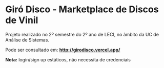 
# Giró Disco - Marketplace de Discos de Vinil

Projeto realizado no 2º semestre do 2º ano de LECI, no âmbito da UC de Análise de Sistemas.

Pode ser consultado em: **http://girodisco.vercel.app/**

**Nota:** login/sign up estáticos, não necessita de credenciais
